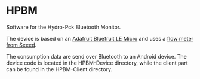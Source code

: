# HPBM
Software for the Hydro-Pck Bluetooth Monitor.

The device is based on an [Adafruit Bluefruit LE Micro](https://learn.adafruit.com/bluefruit-le-micro-atmega32u4-microcontroller-usb-bluetooth-le-in-one/overview) and uses a [flow meter from Seeed](http://www.seeedstudio.com/depot/G14-Water-Flow-Sensor-p-1345.html). 

The consumption data are send over Bluetooth to an Android device. The device code is located in the HPBM-Device directory, while the client part can be found in the HPBM-Client directory.
